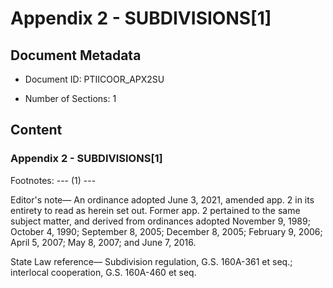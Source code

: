 # Appendix 2 - SUBDIVISIONS[1]

## Document Metadata

- Document ID: PTIICOOR_APX2SU

- Number of Sections: 1


## Content

### Appendix 2 - SUBDIVISIONS[1]

Footnotes:
--- (1) ---


Editor's note—
An ordinance adopted June 3, 2021, amended app. 2 in its entirety to read as herein
set out. Former app. 2 pertained to the same subject matter, and derived from ordinances
adopted November 9, 1989; October 4, 1990; September 8, 2005; December 8, 2005; February
9, 2006; April 5, 2007; May 8, 2007; and June 7, 2016.


State Law reference—
Subdivision regulation, G.S. 160A-361 et seq.; interlocal cooperation, G.S. 160A-460
et seq.

